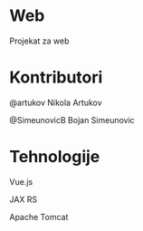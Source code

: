 # Web
Projekat za web

# Kontributori

@artukov Nikola Artukov

@SimeunovicB Bojan Simeunovic

# Tehnologije

Vue.js

JAX RS

Apache Tomcat
